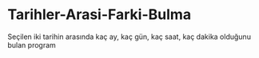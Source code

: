 # Tarihler-Arasi-Farki-Bulma
Seçilen iki tarihin arasında kaç ay, kaç gün, kaç saat, kaç dakika olduğunu bulan program
